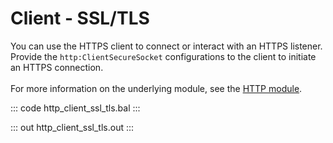 # Client - SSL/TLS

You can use the HTTPS client to connect or interact with an HTTPS listener.
Provide the `http:ClientSecureSocket` configurations to the client to
initiate an HTTPS connection.<br/><br/>
For more information on the underlying module,
see the [HTTP module](https://docs.central.ballerina.io/ballerina/http/latest/).

::: code http_client_ssl_tls.bal :::

::: out http_client_ssl_tls.out :::